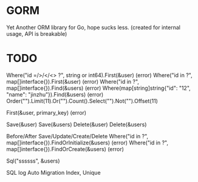 # GORM

Yet Another ORM library for Go, hope sucks less. (created for internal usage, API is breakable)

# TODO
Where("id =/>/</<> ?", string or int64).First(&user) (error)
Where("id in ?", map[]interface{}).First(&user) (error)
Where("id in ?", map[]interface{}).Find(&users) (error)
Where(map[string]string{"id": "12", "name": "jinzhu"}).Find(&users) (error)
Order("").Limit(11).Or("").Count().Select("").Not("").Offset(11)

First(&user, primary_key) (error)

Save(&user)
Save(&users)
Delete(&user)
Delete(&users)

Before/After Save/Update/Create/Delete
Where("id in ?", map[]interface{}).FindOrInitialize(&users) (error)
Where("id in ?", map[]interface{}).FindOrCreate(&users) (error)

Sql("ssssss", &users)

SQL log
Auto Migration
Index, Unique
